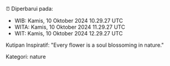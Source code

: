 ⏰ Diperbarui pada:
- WIB: Kamis, 10 Oktober 2024 10.29.27 UTC
- WITA: Kamis, 10 Oktober 2024 11.29.27 UTC
- WIT: Kamis, 10 Oktober 2024 12.29.27 UTC

Kutipan Inspiratif:
"Every flower is a soul blossoming in nature."


Kategori: nature

